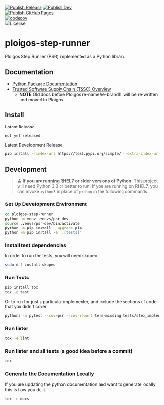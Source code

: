 [![Publish Release](https://github.com/ploigos/ploigos-step-runner/workflows/Publish%20Release/badge.svg)](https://github.com/ploigos/ploigos-step-runner/actions?query=workflow%3A%22Publish+Release%22)
[![Publish Dev](https://github.com/ploigos/ploigos-step-runner/workflows/Publish%20Dev/badge.svg?branch=main)](https://github.com/ploigos/ploigos-step-runner/actions?query=workflow%3A%22Publish+Dev%22+branch%3Amain)
<br />
[![Publish GitHub Pages](https://github.com/ploigos/ploigos-step-runner/workflows/Publish%20GitHub%20Pages/badge.svg?branch=main)](https://github.com/ploigos/ploigos-step-runner/actions?query=workflow%3A%22Publish+GitHub+Pages%22+branch%3Amain)
<br />
[![codecov](https://codecov.io/gh/ploigos/ploigos-step-runner/branch/main/graph/badge.svg)](https://codecov.io/gh/ploigos/ploigos-step-runner)
<br />
[![License](https://img.shields.io/github/license/ploigos/ploigos-step-runner?color=informational)](LICENSE)

# ploigos-step-runner
Ploigos Step Runner (PSR) implemented as a Python library.

## Documentation

- [Python Package Documentation](https://ploigos.github.io/ploigos-step-runner/)
- [Trusted Software Supply Chain (TSSC) Overview](https://rhtconsulting.github.io/tsc-docs/)
  * **NOTE** Old docs before Ploigos re-name/re-brandh. will be re-written and moved to Ploigos.

## Install

Latest Release
```bash
not yet released
```

Latest Development Release
```bash
pip install --index-url https://test.pypi.org/simple/ --extra-index-url https://pypi.org/simple ploigos-step-runner
```

## Development

> :warning: **If you are running RHEL7 or older versions of Python**: This project will need Python 3.3 or better to run. If you are running on RHEL7, you can invoke `python3` in place of `python` in the following commands.

### Set Up Development Environment
```bash
cd ploigos-step-runner
python -m venv .venvs/psr-dev
source .venvs/psr-dev/bin/activate
python -m pip install --upgrade pip
python -m pip install -e '.[tests]'
```

### Install test dependencies
In order to run the tests, you will need skopeo.

```bash
sudo dnf install skopeo
```

### Run Tests
```bash
pip install tox
tox -e test
```

Or to run for just a particular implementer, and include the sections of code that you didn't cover

```bash
python3 -m pytest --cov=psr --cov-report term-missing tests/step_implementers/package/test_maven_package.py
```

### Run linter
```bash
tox -e lint
```

### Run linter and all tests (a good idea before a commit)
```bash
tox
```

### Generate the Documentation Locally
If you are updating the python documentation and want to generate locally this is how you do it.

```bash
tox -e docs
```
